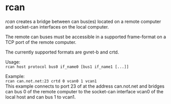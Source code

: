 # rcan

*rcan* creates a bridge between can bus(es) located on a remote computer 
and socket-can interfaces on the local computer.

The remote can buses must be accessible in a supported frame-format on a 
TCP port of the remote computer.

The currently supported formats are gvret-b and crtd.

Usage:  
    ```rcan host protocol bus0 if_name0 [bus1 if_name1 [...]]```

Example:  
    ```rcan can.not.net:23 crtd 0 vcan0 1 vcan1```  
This example connects to port 23 of at the address can.not.net and bridges can bus 0 of the remote computer to the socket-can interface vcan0 of the local host and can bus 1 to vcan1.
 



